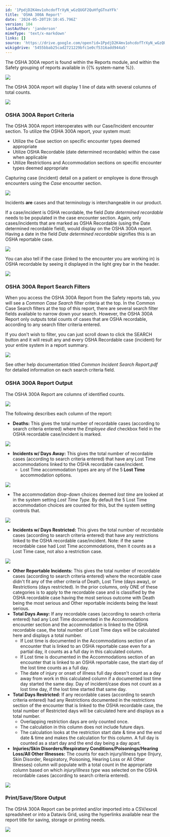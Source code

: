 ```yaml
---
id: '1PpdjD2K4mv1ohcdofTrXyN_wGzQUGF2QuHfgGTnaYFk'
title: 'OSHA 300A Report'
date: '2024-05-20T19:10:45.796Z'
version: 104
lastAuthor: 'janderson'
mimeType: 'text/x-markdown'
links: []
source: 'https://drive.google.com/open?id=1PpdjD2K4mv1ohcdofTrXyN_wGzQUGF2QuHfgGTnaYFk'
wikigdrive: '5455bbab25cad2721229bfc1e0cf5316add944a5'
---
```

The OSHA 300A report is found within the Reports module, and within the Safety grouping of reports available in {{% system-name %}}.

![](../osha-300a-report.assets/a58a0c478ddfed44e76fa48c4dc094f2.png)

The OSHA 300A report will display 1 line of data with several columns of total counts.

![](../osha-300a-report.assets/bb9419fa300b49ff9a976492f29aa6ed.png)

### OSHA 300A Report Criteria

The OSHA 300A report interoperates with our Case/Incident encounter section.  To utilize the OSHA 300A report, your system must:

* Utilize the Case section on specific encounter types deemed appropriate
* Utilize OSHA Recordable (date determined recordable) within the case when applicable
* Utilize Restrictions and Accommodation sections on specific encounter types deemed appropriate

Capturing case (incident) detail on a patient or employee is done through encounters using the *Case* encounter section.

![](../osha-300a-report.assets/d5415669225aa8aff61582f608e4fb0a.png)

Incidents **are** cases and that terminology is interchangeable in our product.

If a case/incident is OSHA recordable, the field *Date determined recordable* needs to be populated in the case encounter section.  Again, only cases/incidents that are marked as OSHA Recordable (using the Date determined recordable field), would display on the OSHA 300A report.  Having a date in the field *Date determined recordable* signifies this is an OSHA reportable case.

![](../osha-300a-report.assets/eef974964e588aabb5ad355286db873f.png)

You can also tell if the case (linked to the encounter you are working in) is OSHA recordable by seeing it displayed in the light grey bar in the header.

![](../osha-300a-report.assets/b8777e234f04a6aa23f45aa35d5aedae.png)

### OSHA 300A Report Search Filters

When you access the OSHA 300A Report from the Safety reports tab, you will see a *Common Case Search* filter criteria at the top.  In the Common Case Search filters at the top of this report, there are several search filter fields available to narrow down your search.  However, the OSHA 300A Report only outputs total counts of cases that are OSHA recordable, according to any search filter criteria entered.

If you don't wish to filter, you can just scroll down to click the SEARCH button and it will result any and every OSHA Recordable case (incident) for your entire system in a report summary.

![](../osha-300a-report.assets/b97e2eb83976acb2cf181e1f5ff9698c.png)

See other help documentation titled *Common Incident Search Report.pdf* for detailed information on each search criteria field.

### OSHA 300A Report Output

The OSHA 300A Report are columns of identified counts.

![](../osha-300a-report.assets/846ecfddf0f11d7da34959a5417f9592.png)

The following describes each column of the report:

* <strong>Deaths:</strong> This gives the total number of recordable cases (according to search criteria entered) where the <em>Employee died</em> checkbox field in the OSHA recordable case/incident is marked.

![](../osha-300a-report.assets/60dac98c0d870b04606b1345b34f8b2f.png)

* <strong>Incidents w/ Days Away:</strong> This gives the total number of recordable cases (according to search criteria entered) that have any Lost Time accommodations linked to the OSHA recordable case/incident.
    * Lost Time accommodation types are any of the 5<strong> Lost Time</strong> accommodation options.

![](../osha-300a-report.assets/f8f6f5f8706d5750c4ec2c11b7592406.png)

* The accommodation drop-down choices deemed <em>lost time</em> are looked at in the system setting <em>Lost Time Type</em>.  By default the 5 Lost Time accommodation choices are counted for this, but the system setting controls that.

![](../osha-300a-report.assets/500c0eeded3e6676744c04238b6813c1.png)

* <strong>Incidents w/ Days Restricted:</strong> This gives the total number of recordable cases (according to search criteria entered) that have any restrictions linked to the OSHA recordable case/incident. Note: if the same recordable case had Lost Time accommodations, then it counts as a Lost Time case, not also a restriction case.

![](../osha-300a-report.assets/57d05bc039766755fafcb0f463ff46d2.png)

* <strong>Other Reportable Incidents:</strong>  This gives the total number of recordable cases (according to search criteria entered) where the recordable case didn't fit any of the other criteria of Death, Lost Time (days away), or Restrictions (days restricted).   In the prior columns, only ONE of these categories is to apply to the recordable case and is classified by the OSHA recordable case having the most serious outcome with Death being the most serious and Other reportable incidents being the least serious.
* <strong>Total Days Away:</strong> If any recordable cases (according to search criteria entered) had any Lost Time documented in the Accommodations encounter section and the accommodation is linked to the OSHA recordable case, the total number of Lost Time days will be calculated here and displays a total number.
    * If Lost time is documented in the Accommodations section of an encounter that is linked to an OSHA reportable case even for a partial day, it counts as a full day in this calculated column.
    * If Lost time is documented in the Accommodations section of an encounter that is linked to an OSHA reportable case, the start day of the lost time counts as a full day.
    * The date of injury or onset of illness full day doesn't count as a day away from work in this calculated column if a documented lost time day started the same day.  Day of incident/case does not count as a lost time day, if the lost time started that same day.
* <strong>Total Days Restricted:</strong> If any recordable cases (according to search criteria entered) had any Restrictions documented in the restrictions section of the encounter that is linked to the OSHA recordable case, the total number of Restricted days will be calculated here and displays as a total number.
    * Overlapping restriction days are only counted once.
    * The calculation in this column does not include future days.
    * The calculation looks at the restriction start date & time and the end date & time and makes the calculation for this column.  A full day is counted as a start day and the end day being a day apart.
* <strong>Injuries/Skin Disorders/Respiratory Conditions/Poisonings/Hearing Loss/All Other Illnesses:</strong> The counts for each injury/illness type (Injury, Skin Disorder, Respiratory, Poisoning, Hearing Loss or All Other Illnesses) column will populate with a total count in the appropriate column based on which <em>injury/illness type</em> was selected on the OSHA recordable cases (according to search criteria entered).

![](../osha-300a-report.assets/ed1a302d706d1a3fc4588d118b4572b0.png)

### Print/Save/Store Output

The OSHA 300A Report can be printed and/or imported into a CSV/excel spreadsheet or into a Datavis Grid, using the hyperlinks available near the report title for saving, storage or printing needs.

![](../osha-300a-report.assets/3ab686cba9e41a0d34eefe7d2e17d63d.png)
